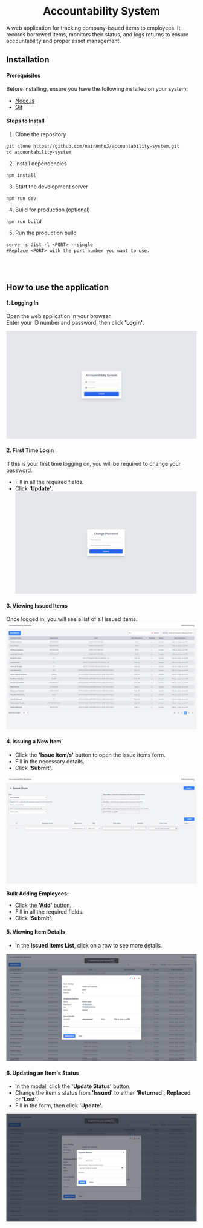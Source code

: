 <div align="center">
<h1>Accountability System</h1>
</div>

A web application for tracking company-issued items to employees. It records borrowed items, monitors their status, and logs returns to ensure accountability and proper asset management.
<br/>

## Installation

#### Prerequisites
Before installing, ensure you have the following installed on your system:
- [Node.js](https://nodejs.org/en)
- [Git](https://git-scm.com/downloads)

#### Steps to Install
1. Clone the repository

~~~
git clone https://github.com/nairAnhoJ/accountability-system.git
cd accountability-system
~~~

2. Install dependencies
~~~
npm install
~~~

3. Start the development server
~~~
npm run dev
~~~

4. Build for production (optional)
~~~
npm run build
~~~

5. Run the production build
~~~
serve -s dist -l <PORT> --single
#Replace <PORT> with the port number you want to use.
~~~

<br/>
<br/>

## How to use the application

#### **1. Logging In**
Open the web application in your browser.  
Enter your ID number and password, then click **'Login'**.

![Login Page](docs/images/login.png)

#### **2. First Time Login**
If this is your first time logging on, you will be required to change your password.
- Fill in all the required fields.
- Click **'Update'**.
![Change Password Page](docs/images/change-password.png)

#### **3. Viewing Issued Items**
Once logged in, you will see a list of all issued items.
![Issued Item List](docs/images/issued-item.png)

#### **4. Issuing a New Item**
- Click the **'Issue Item/s'** button to open the issue items form.
- Fill in the necessary details.
- Click **'Submit'**.

![Issued Item Add Form](docs/images/issued-item-add.png)

**Bulk Adding Employees:**  
- Click the **'Add'** button.
- Fill in all the required fields.
- Click **'Submit'**.


#### **5. Viewing Item Details**
- In the **Issued Items List**, click on a row to see more details.

![Issued Item More Details](docs/images/issued-item-more-details.png)


#### **6. Updating an Item's Status**
- In the modal, click the **'Update Status'** button.
- Change the item's status from **'Issued'** to either **'Returned'**, **Replaced** or **'Lost'**.
- Fill in the form, then click **'Update'**.

![Issued Item Update Status](docs/images/issued-item-update-status.png)